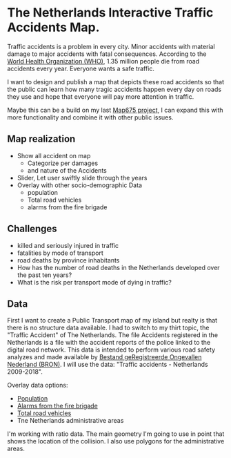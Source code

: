 # The Netherlands Interactive Traffic Accidents Map.

Traffic accidents is a problem in every city. Minor accidents with material damage to major accidents with fatal consequences. According to the [World Health Organization (WHO)](https://www.who.int/news-room/fact-sheets/detail/road-traffic-injuries), 1.35 million people die from road accidents every year. Everyone wants a safe traffic.

I want to design and publish a map that depicts these road accidents so that the public can learn how many tragic accidents happen every day on roads they use and hope that everyone will pay more attention in traffic.

Maybe this can be a build on my last [Map675 project](https://efsa223.github.io/Vehicle_Crashes/), I can expand this with more functionality and combine it with other public issues.

## Map realization
- Show all accident on map
  - Categorize per damages
  - and nature of the Accidents
- Slider, Let user swiftly slide through the years
- Overlay with other socio-demographic Data
  - population
  - Total road vehicles
  - alarms from the fire brigade

## Challenges
  - killed and seriously injured in traffic
  - fatalities by mode of transport
  - road deaths by province inhabitants
  - How has the number of road deaths in the Netherlands developed over the past ten years?
  - What is the risk per transport mode of dying in traffic?

## Data
First I want to create a Public Transport map of my island but realty is that there is no structure data available.
I had to switch to my thirt topic, the "Traffic Accident" of The Netherlands.
The file Accidents registered in the Netherlands is a file with the accident reports of the police linked to the digital road network. This data is intended to perform various road safety analyzes and made available by [Bestand geRegistreerde Ongevallen Nederland (BRON)](http://www.nationaalgeoregister.nl/geonetwork/srv/dut/catalog.search#/metadata/4gqrs90k-vobr-5t59-x726-4x2unrs1vawz). I will use the data: "Traffic accidents - Netherlands 2009-2018".

Overlay data options:
- [Population](https://opendata.cbs.nl/statline/#/CBS/nl/dataset/70072ned/table?ts=1584238008129)
- [Alarms from the fire brigade](https://opendata.cbs.nl/statline/#/CBS/nl/dataset/83122NED/table?ts=1584324297118)
- [Total road vehicles](https://opendata.cbs.nl/statline/#/CBS/nl/dataset/7374hvv/table?fromstatweb)
- Tne Netherlands administrative areas

I'm working with ratio data.
The main geometry I'm going to use in point that shows the location of the collision. I also use polygons for the administrative areas.

